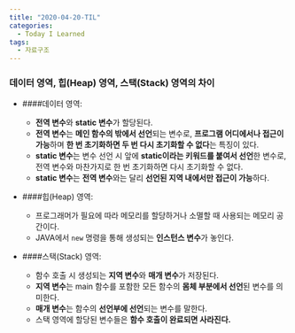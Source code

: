 ```yaml
---
title: "2020-04-20-TIL"
categories:
  - Today I Learned
tags:
  - 자료구조
---
```


### 데이터 영역, 힙(Heap) 영역, 스택(Stack) 영역의 차이
  - ####데이터 영역:
    + **전역 변수**와 **static 변수**가 할당된다.
    + **전역 변수**는 **메인 함수의 밖에서 선언**되는 변수로, **프로그램 어디에서나 접근이 가능**하며 **한 번 초기화하면 두 번 다시 초기화할 수 없다**는 특징이 있다.
    + **static 변수**는 변수 선언 시 앞에 **static이라는 키워드를 붙여서 선언**한 변수로, 전역 변수와 마찬가지로 한 번 초기화하면 다시 초기화할 수 없다.
    + **static 변수**는 **전역 변수**와는 달리 **선언된 지역 내에서만 접근이 가능**하다.  
  
  - ####힙(Heap) 영역:
    + 프로그래머가 필요에 따라 메모리를 할당하거나 소멸할 때 사용되는 메모리 공간이다.
    + JAVA에서 `new` 명령을 통해 생성되는 **인스턴스 변수**가 놓인다.  
    
  - ####스택(Stack) 영역:
    + 함수 호출 시 생성되는 **지역 변수**와 **매개 변수**가 저장된다.
    + **지역 변수**는 main 함수를 포함한 모든 함수의 **몸체 부분에서 선언**된 변수를 의미한다.
    + **매개 변수**는 함수의 **선언부에 선언**되는 변수를 말한다.
    + 스택 영역에 할당된 변수들은 **함수 호출이 완료되면 사라진다.**
